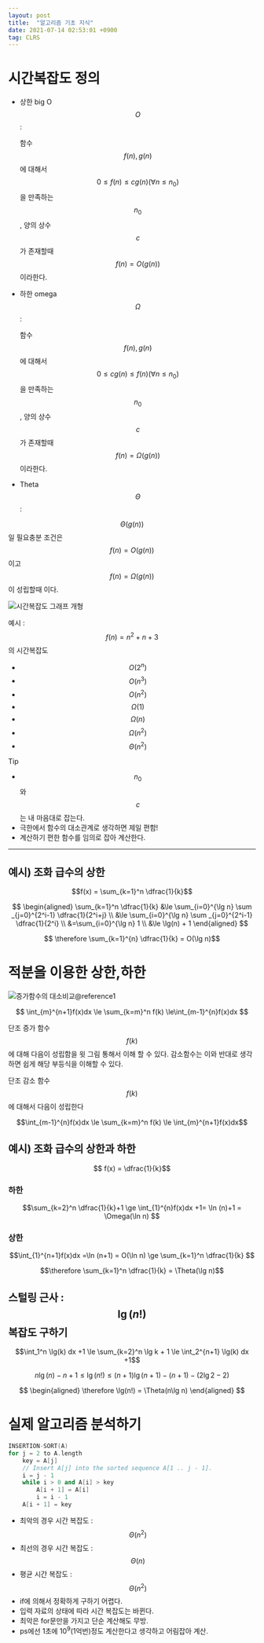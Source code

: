 ```yaml
---
layout: post
title:  "알고리즘 기초 지식"
date: 2021-07-14 02:53:01 +0900
tag: CLRS
---
```


# 시간복잡도 정의

-   상한 big O $$O$$ : 

    함수 $$\displaystyle f(n), g(n)$$에 대해서
    $$0 \le f(n) \le cg(n) ( \forall n \leq n_0)$$을 만족하는 $$n_0$$, 양의
    상수 $$c$$가 존재할때 $$f(n) = O(g(n))$$이라한다.

-   하한 omega $$\Omega$$ : 

    함수 $$f(n), g(n)$$에 대해서
    $$0 \le cg(n) \le f(n) ( \forall n \leq n_0)$$을 만족하는 $$n_0$$, 양의
    상수 $$c$$가 존재할때 $$f(n) = \Omega(g(n))$$이라한다.

-   Theta $$\Theta$$ :

$$\Theta(g(n))$$일 필요충분 조건은 $$f(n) = O(g(n))$$이고
$$f(n) = \Omega(g(n))$$이 성립할때 이다.

![시간복잡도 그래프 개형](/images/alg/pic1.PNG)

예시 : $$f(n) = n^2 + n + 3$$ 의 시간복잡도

- $$O(2^n)$$
- $$O(n^3)$$
- $$O(n^2)$$
- $$\Omega(1)$$
- $$\Omega(n)$$
- $$\Omega(n^2)$$
- $$\Theta(n^2)$$

Tip

- $$n_0$$와 $$c$$는 내 마음대로 잡는다.
- 극한에서 함수의 대소관계로 생각하면 제일 편함!
- 계산하기 편한 함수를 임의로 잡아 계산한다.


----------------------------------------------------------------- 

## 예시) 조화 급수의 상한

$$f(x) = \sum_{k=1}^n   \dfrac{1}{k}$$

$$    
    \begin{aligned}
    \sum_{k=1}^n \dfrac{1}{k} 
    &\le \sum_{i=0}^{\lg n} \sum _{j=0}^{2^i-1} \dfrac{1}{2^i+j} \\ 
    &\le \sum_{i=0}^{\lg n} \sum _{j=0}^{2^i-1} \dfrac{1}{2^i} \\  
    &=\sum_{i=0}^{\lg n} 1 \\  
    &\le \lg(n) + 1
    \end{aligned}
$$

$$ \therefore \sum_{k=1}^{n} \dfrac{1}{k} = O(\lg n)$$

# 적분을 이용한 상한,하한


![증가함수의 대소비교@reference1](/images//quicksort/q5.PNG)


$$ \int_{m}^{n+1}f(x)dx \le \sum_{k=m}^n f(k) \le\int_{m-1}^{n}f(x)dx $$


단조 증가 함수 $$f(k)$$에 대해 다음이 성립함을 윗 그림 통해서 이해 할 수 있다.
감소함수는 이와 반대로 생각하면 쉽게 해당 부등식을 이해할 수 있다.

단조 감소 함수 $$f(k)$$에 대해서 다음이 성립한다

$$\int_{m-1}^{n}f(x)dx \le \sum_{k=m}^n f(k) \le \int_{m}^{n+1}f(x)dx$$

## 예시) 조화 급수의 상한과 하한

$$ f(x) = \dfrac{1}{k}$$

### 하한 

$$\sum_{k=2}^n \dfrac{1}{k}+1 \ge \int_{1}^{n}f(x)dx +1= \ln (n)+1 = \Omega(\ln n) $$

### 상한

$$\int_{1}^{n+1}f(x)dx =\ln (n+1) = O(\ln n) \ge \sum_{k=1}^n \dfrac{1}{k}  $$

$$\therefore  \sum_{k=1}^n \dfrac{1}{k} = \Theta(\lg n)$$


## 스털링 근사 : $$\lg(n!)$$ 복잡도 구하기

$$\int_1^n \lg(k) dx +1 \le \sum_{k=2}^n \lg k + 1 \le \int_2^{n+1} \lg(k) dx +1$$


$$n \lg(n) -n + 1 \le \lg(n!) \le (n+1)\lg(n+1) -(n+1) -(2\lg2 - 2)$$

$$
    \begin{aligned}
            \therefore \lg(n!) = \Theta(n\lg n)
    \end{aligned}
$$


# 실제 알고리즘 분석하기

```c++
INSERTION-SORT(A)
for j = 2 to A.length
    key = A[j]
    // Insert A[j] into the sorted sequence A[1 .. j - 1].
    i = j - 1
    while i > 0 and A[i] > key
        A[i + 1] = A[i]
        i = i - 1
    A[i + 1] = key
```


- 최악의 경우 시간 복잡도  : $$\Theta(n^2)$$
- 최선의 경우 시간 복잡도  :  $$\Theta(n)$$
- 평균 시간 복잡도 :   $$\Theta(n^2)$$
- if에 의해서 정확하게 구하기 어렵다.
- 입력 자료의 상태에 따라 시간 복잡도는 바뀐다.
- 최악은 for문만을 가지고 단순 계산해도 무방.
- ps에선 1초에 $10^9$(1억번)정도 계산한다고 생각하고 어림잡아 계산.


